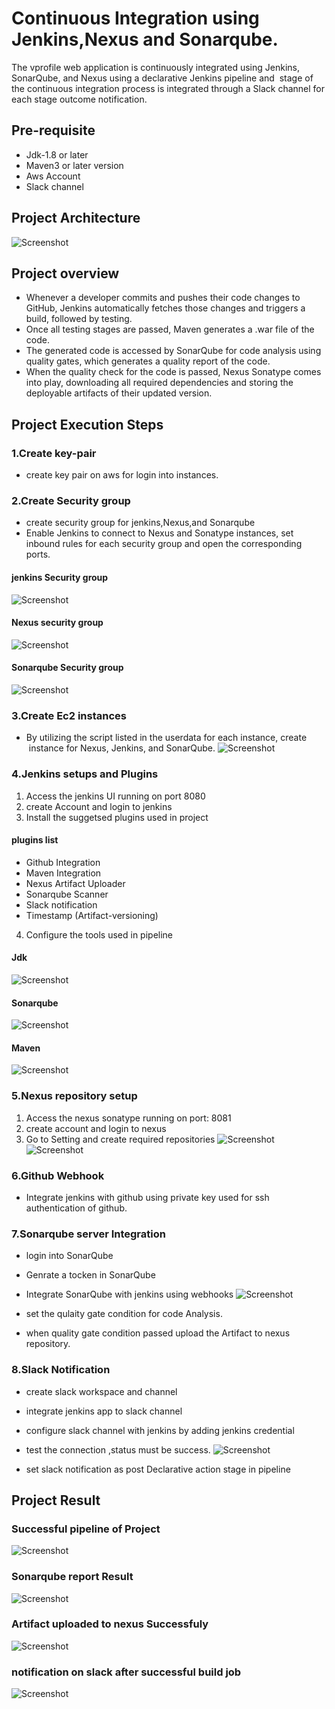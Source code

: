 
# Continuous Integration using Jenkins,Nexus and Sonarqube.

The vprofile web application is continuously integrated using Jenkins, SonarQube, and Nexus using a declarative Jenkins pipeline and  stage of the continuous integration process is integrated through a Slack channel for each  stage outcome notification.

## Pre-requisite
- Jdk-1.8 or later
- Maven3 or later version 
- Aws Account
- Slack channel
## Project Architecture 
![Screenshot](https://drive.google.com/uc?export=view&id=1CPdf89M7r5lGw2ypX0zMWUFwpleerJkd)

## Project overview
- Whenever a developer commits and pushes their code changes to GitHub, Jenkins automatically fetches those changes and triggers a build, followed by testing.
- Once all testing stages are passed, Maven generates a .war file of the code.
- The generated code is accessed by SonarQube for code analysis using quality gates, which generates a quality report of the code.
- When the quality check for the code is passed, Nexus Sonatype comes into play, downloading all required dependencies and storing the deployable artifacts of their updated version.

## Project Execution Steps
### 1.Create key-pair 
- create key pair on aws for login into instances.
### 2.Create Security group
- create security group for jenkins,Nexus,and Sonarqube
- Enable Jenkins to connect to Nexus and Sonatype instances, set inbound rules for each security group and open the corresponding ports. 

#### jenkins Security group
![Screenshot](https://drive.google.com/uc?export=view&id=1KL2WtA8ZxkBmnB7Iz3CTtCqn5tMgHOyo)


#### Nexus security group
![Screenshot](https://drive.google.com/uc?export=view&id=1Sn-CMZabyDFd8Hy4gbDWVW4VE2el9DbM)


#### Sonarqube Security group
![Screenshot](https://drive.google.com/uc?export=view&id=12Er8oRAfJpp0QMfH0sx9Ic5mjITnG-82)

### 3.Create Ec2 instances 
- By utilizing the script listed in the userdata for each instance, create  instance for Nexus, Jenkins, and SonarQube. 
![Screenshot](https://drive.google.com/uc?export=view&id=1UD0NApDwG7rnONuZF24cP3Al45TK4fk0)

### 4.Jenkins setups and Plugins
1. Access the jenkins UI running on port 8080
2. create Account and login to jenkins
3. Install the suggetsed plugins used in project
####  plugins list
- Github Integration
- Maven Integration
- Nexus Artifact Uploader
- Sonarqube Scanner
- Slack notification
- Timestamp (Artifact-versioning)
4. Configure the tools used in pipeline 
#### Jdk
![Screenshot](https://drive.google.com/uc?export=view&id=1fsCnS0MWVXoJ3p0ojsw1rvd1ZFzEcQVQ)

#### Sonarqube
![Screenshot](https://drive.google.com/uc?export=view&id=1uENXXQA8FYwRQo3Fi7n31gGsHn2a26PW)

#### Maven
![Screenshot](https://drive.google.com/uc?export=view&id=1tM_Dz7BCVTSbhqhsnm6tjYM8q-mGY1-X)

### 5.Nexus repository setup
1. Access the nexus sonatype running on port: 8081
2. create account and login to nexus
3. Go to Setting and create required repositories
![Screenshot](https://drive.google.com/uc?export=view&id=1XkNwcdTxsy9QZ1MDlPEF3hyj39-IOefi)
![Screenshot](https://drive.google.com/uc?export=view&id=1tqVVjcB4VsNzBcvfsXQUs2Mf4ztiIlJt)

### 6.Github Webhook
- Integrate jenkins with github using private key used for ssh authentication of github.

### 7.Sonarqube server Integration
- login into SonarQube
- Genrate a tocken in SonarQube 
- Integrate SonarQube with jenkins using webhooks
![Screenshot](https://drive.google.com/uc?export=view&id=19HxLNbO1q2nXU0-BNfsmE7FyH_xbHmBv)

- set the qulaity gate condition for code Analysis.
- when quality gate condition passed upload the Artifact to nexus repository.

### 8.Slack Notification
- create slack workspace and channel
- integrate jenkins app to slack channel
- configure slack channel with jenkins by adding jenkins credential 
- test the connection ,status must be success.
![Screenshot](https://drive.google.com/uc?export=view&id=1jL1n34RK1cbwcSib9SWXz6mHvzK3JTU8)

- set slack notification as post Declarative action stage in pipeline 

## Project Result
### Successful pipeline of Project
![Screenshot](https://drive.google.com/uc?export=view&id=1iVwilISL6mg33ypDJzVjCD-lpDqlXSyY)

### Sonarqube report Result
![Screenshot](https://drive.google.com/uc?export=view&id=1R412Tn4bDPZQFWTgunS5aVkHONxXlToW)

### Artifact uploaded to nexus Successfuly 
![Screenshot](https://drive.google.com/uc?export=view&id=1be5ll83V6_iCqdwH8SG-vlQ3bn6S2kgb)

### notification on slack after successful build job
![Screenshot](https://drive.google.com/uc?export=view&id=1h3M5oO0rEf7xZRpt8wQ0GtiCteV5X5HH)


